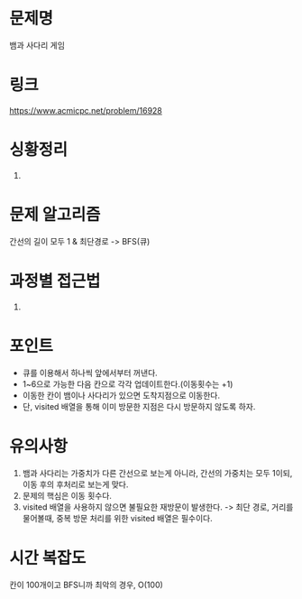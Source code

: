 # 문제명
뱀과 사다리 게임

# 링크
https://www.acmicpc.net/problem/16928

# 싱황정리
1. 

# 문제 알고리즘
간선의 길이 모두 1 & 최단경로 -> BFS(큐)

# 과정별 접근법
1. 

# 포인트
- 큐를 이용해서 하나씩 앞에서부터 꺼낸다.
- 1~6으로 가능한 다음 칸으로 각각 업데이트한다.(이동횟수는 +1)
- 이동한 칸이 뱀이나 사다리가 있으면 도착지점으로 이동한다.
- 단, visited 배열을 통해 이미 방문한 지점은 다시 방문하지 않도록 하자.


# 유의사항
1. 뱀과 사다리는 가중치가 다른 간선으로 보는게 아니라, 간선의 가중치는 모두 1이되, 이동 후의 후처리로 보는게 맞다.
2. 문제의 핵심은 이동 횟수다.
3. visited 배열을 사용하지 않으면 불필요한 재방문이 발생한다. -> 최단 경로, 거리를 물어볼때, 중복 방문 처리를 위한 visited 배열은 필수이다.

# 시간 복잡도
칸이 100개이고 BFS니까 최악의 경우, O(100)
